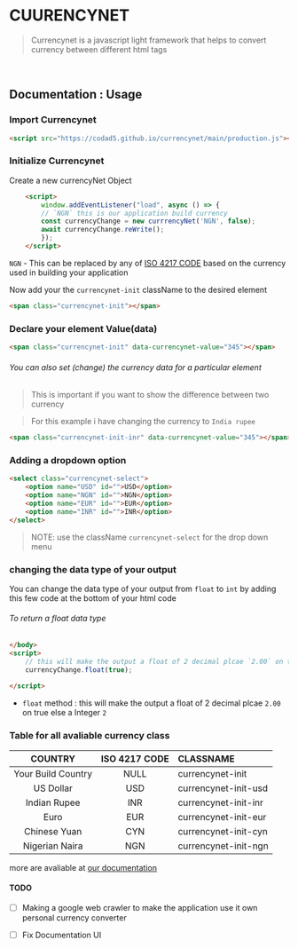 ﻿

# CUURENCYNET
> Currencynet is a javascript light framework that helps to convert currency between different html tags

<br/>


## Documentation : Usage


### Import Currencynet

```html
<script src="https://codad5.github.io/currencynet/main/production.js"></script>
```

### Initialize Currencynet
 Create a new currencyNet Object
```html
    <script>
        window.addEventListener("load", async () => {
        // `NGN` this is our application build currency
        const currencyChange = new currrencyNet('NGN', false);
        await currencyChange.reWrite();
        });
    </script>
```
`NGN` - This can be replaced by any of [ISO 4217 CODE](https://en.wikipedia.org/wiki/ISO_4217) based on the currency used in building your application

Now add your the `currencynet-init` className to the desired element
```html
<span class="currencynet-init"></span>
```

### Declare your element Value(data)

```html
<span class="currencynet-init" data-currencynet-value="345"></span>
```

###### You can also set (change) the currency data for a particular element 
> This is important if you want to show the difference between two currency

> For this example i have changing the currency to `India rupee`

```html
<span class="currencynet-init-inr" data-currencynet-value="345"></span>
```

### Adding a dropdown option

```html
<select class="currencynet-select">
    <option name="USD" id="">USD</option>
    <option name="NGN" id="">NGN</option>
    <option name="EUR" id="">EUR</option>
    <option name="INR" id="">INR</option>
</select>
```
> NOTE: use the className `currencynet-select` for the drop down menu
### changing the data type of your output

You can change the data type of your output from `float` to `int` by adding this few code at the bottom of your html code 

###### To return a float data type 
```html 
</body>
<script>
    // this will make the output a float of 2 decimal plcae `2.00` on true else a Integer `2` 
    currencyChange.float(true); 
    
</script>
```

- `float` method : this will make the output a float of 2 decimal plcae `2.00` on true else a Integer `2`




### Table for all avaliable currency class 

| COUNTRY | ISO 4217 CODE | CLASSNAME |
| :---: | :---:| :---|
|Your Build Country | NULL | currencynet-init |
| US Dollar | USD | currencynet-init-usd |
| Indian Rupee | INR | currencynet-init-inr |
| Euro  | EUR | currencynet-init-eur |
| Chinese Yuan | CYN | currencynet-init-cyn |
| Nigerian Naira| NGN | currencynet-init-ngn |

more are avaliable at [our documentation](https://codad5.github.io/currencynet/#country_table)

#### TODO

- [ ] Making a google web crawler to make the application use it own personal currency converter
- [ ] Fix Documentation UI

